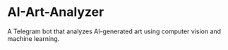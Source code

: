 # AI-Art-Analyzer
A Telegram bot that analyzes AI-generated art using computer vision and machine learning.
